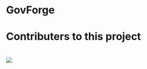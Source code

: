 # GovForge
<h1>Contributers to this project<h1>
<a href="https://github.com/itsAditya0512"> <img src="https://github.com/itsAditya0512.png?size=50"> </a>
